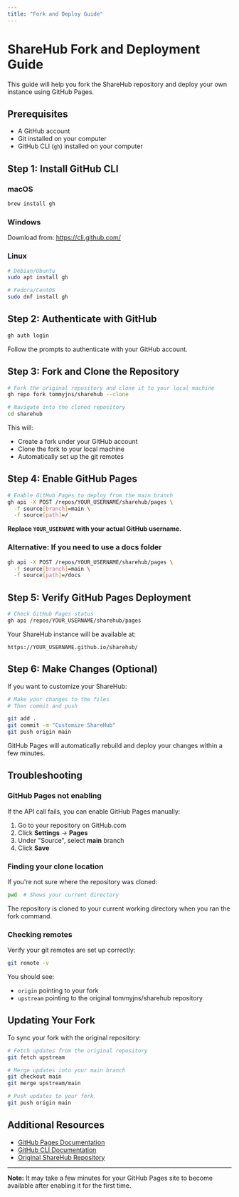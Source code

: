```yaml
---
title: "Fork and Deploy Guide"
---
```


# ShareHub Fork and Deployment Guide

This guide will help you fork the ShareHub repository and deploy your own instance using GitHub Pages.

## Prerequisites

- A GitHub account
- Git installed on your computer
- GitHub CLI (`gh`) installed on your computer

## Step 1: Install GitHub CLI

### macOS
```bash
brew install gh
```

### Windows
Download from: https://cli.github.com/

### Linux
```bash
# Debian/Ubuntu
sudo apt install gh

# Fedora/CentOS
sudo dnf install gh
```

## Step 2: Authenticate with GitHub
```bash
gh auth login
```

Follow the prompts to authenticate with your GitHub account.

## Step 3: Fork and Clone the Repository
```bash
# Fork the original repository and clone it to your local machine
gh repo fork tommyjns/sharehub --clone

# Navigate into the cloned repository
cd sharehub
```

This will:
- Create a fork under your GitHub account
- Clone the fork to your local machine
- Automatically set up the git remotes

## Step 4: Enable GitHub Pages
```bash
# Enable GitHub Pages to deploy from the main branch
gh api -X POST /repos/YOUR_USERNAME/sharehub/pages \
  -f source[branch]=main \
  -f source[path]=/
```

**Replace `YOUR_USERNAME` with your actual GitHub username.**

### Alternative: If you need to use a docs folder
```bash
gh api -X POST /repos/YOUR_USERNAME/sharehub/pages \
  -f source[branch]=main \
  -f source[path]=/docs
```

## Step 5: Verify GitHub Pages Deployment
```bash
# Check GitHub Pages status
gh api /repos/YOUR_USERNAME/sharehub/pages
```

Your ShareHub instance will be available at:
```
https://YOUR_USERNAME.github.io/sharehub/
```

## Step 6: Make Changes (Optional)

If you want to customize your ShareHub:
```bash
# Make your changes to the files
# Then commit and push

git add .
git commit -m "Customize ShareHub"
git push origin main
```

GitHub Pages will automatically rebuild and deploy your changes within a few minutes.

## Troubleshooting

### GitHub Pages not enabling
If the API call fails, you can enable GitHub Pages manually:
1. Go to your repository on GitHub.com
2. Click **Settings** → **Pages**
3. Under "Source", select **main** branch
4. Click **Save**

### Finding your clone location
If you're not sure where the repository was cloned:
```bash
pwd  # Shows your current directory
```

The repository is cloned to your current working directory when you ran the fork command.

### Checking remotes
Verify your git remotes are set up correctly:
```bash
git remote -v
```

You should see:
- `origin` pointing to your fork
- `upstream` pointing to the original tommyjns/sharehub repository

## Updating Your Fork

To sync your fork with the original repository:
```bash
# Fetch updates from the original repository
git fetch upstream

# Merge updates into your main branch
git checkout main
git merge upstream/main

# Push updates to your fork
git push origin main
```

## Additional Resources

- [GitHub Pages Documentation](https://docs.github.com/en/pages)
- [GitHub CLI Documentation](https://cli.github.com/manual/)
- [Original ShareHub Repository](https://github.com/tommyjns/sharehub)

---

**Note:** It may take a few minutes for your GitHub Pages site to become available after enabling it for the first time.
